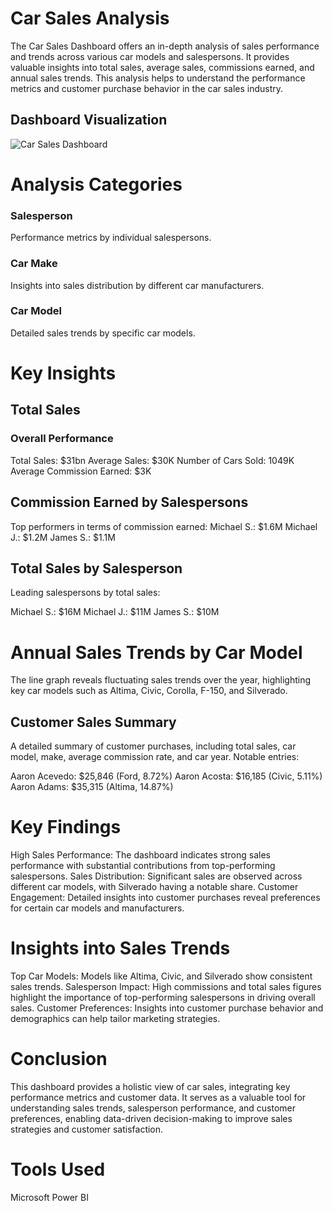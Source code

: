 # Car Sales Analysis
The Car Sales Dashboard offers an in-depth analysis of sales performance and trends across various car models and salespersons. It provides valuable insights into total sales, average sales, commissions earned, and annual sales trends. This analysis helps to understand the performance metrics and customer purchase behavior in the car sales industry.
## Dashboard Visualization
![Car Sales Dashboard ](https://github.com/user-attachments/assets/b591366a-e895-49d0-93c9-4cb928ff422e)

# Analysis Categories
### Salesperson
Performance metrics by individual salespersons.

### Car Make
Insights into sales distribution by different car manufacturers.

### Car Model
Detailed sales trends by specific car models.
# Key Insights
## Total Sales
### Overall Performance
Total Sales: $31bn
Average Sales: $30K
Number of Cars Sold: 1049K
Average Commission Earned: $3K
## Commission Earned by Salespersons
Top performers in terms of commission earned:
Michael S.: $1.6M
Michael J.: $1.2M
James S.: $1.1M
## Total Sales by Salesperson
Leading salespersons by total sales:

Michael S.: $16M
Michael J.: $11M
James S.: $10M
# Annual Sales Trends by Car Model
The line graph reveals fluctuating sales trends over the year, highlighting key car models such as Altima, Civic, Corolla, F-150, and Silverado.

## Customer Sales Summary
A detailed summary of customer purchases, including total sales, car model, make, average commission rate, and car year. Notable entries:

Aaron Acevedo: $25,846 (Ford, 8.72%)
Aaron Acosta: $16,185 (Civic, 5.11%)
Aaron Adams: $35,315 (Altima, 14.87%)

# Key Findings
High Sales Performance: The dashboard indicates strong sales performance with substantial contributions from top-performing salespersons.
Sales Distribution: Significant sales are observed across different car models, with Silverado having a notable share.
Customer Engagement: Detailed insights into customer purchases reveal preferences for certain car models and manufacturers.

# Insights into Sales Trends
Top Car Models: Models like Altima, Civic, and Silverado show consistent sales trends.
Salesperson Impact: High commissions and total sales figures highlight the importance of top-performing salespersons in driving overall sales.
Customer Preferences: Insights into customer purchase behavior and demographics can help tailor marketing strategies.

# Conclusion
This dashboard provides a holistic view of car sales, integrating key performance metrics and customer data. It serves as a valuable tool for understanding sales trends, salesperson performance, and customer preferences, enabling data-driven decision-making to improve sales strategies and customer satisfaction.
# Tools Used
Microsoft Power BI
